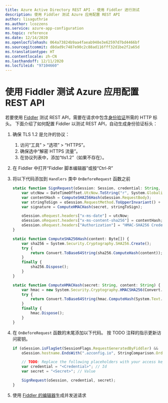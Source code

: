 ```yaml
---
title: Azure Active Directory REST API - 使用 Fiddler 进行测试
description: 使用 Fiddler 测试 Azure 应用配置 REST API
author: lisaguthrie
ms.author: lcozzens
ms.service: azure-app-configuration
ms.topic: reference
ms.date: 12/14/2020
ms.openlocfilehash: 064a73824b9aa4faeab948e3e62597d7bd4466bf
ms.sourcegitcommit: d8dad9c7487e90c2c88ad116fff32d1be2f2a65d
ms.translationtype: HT
ms.contentlocale: zh-CN
ms.lasthandoff: 12/11/2020
ms.locfileid: "97104660"
---
```

# <a name="test-the-azure-app-configuration-rest-api-using-fiddler"></a>使用 Fiddler 测试 Azure 应用配置 REST API

若要使用 [Fiddler](https://www.telerik.com/fiddler) 测试 REST API，需要在请求中包含[身份验证](./rest-api-authentication-hmac.md)所需的 HTTP 标头。 下面介绍了如何配置 Fiddler 以测试 REST API，自动生成身份验证标头：

1. 确保 TLS 1.2 是允许的协议：
    1. 访问“工具” > “选项” > “HTTPS”。
    1. 确保选中“解密 HTTPS 流量”。
    1. 在协议列表中，添加“tls1.2”（如果不存在）。
1. 在 Fiddler 中打开“Fiddler 脚本编辑器”或按“Ctrl-R”
1. 将以下代码添加到 `Handlers` 类中 `OnBeforeRequest` 函数之前

    ```js
    static function SignRequest(oSession: Session, credential: String, secret: String) {
        var utcNow = DateTimeOffset.UtcNow.ToString("r", System.Globalization.DateTimeFormatInfo.InvariantInfo);
        var contentHash = ComputeSHA256Hash(oSession.RequestBody);
        var stringToSign = oSession.RequestMethod.ToUpperInvariant() + "\n" + oSession.PathAndQuery + "\n" + utcNow +";" + oSession.hostname + ";" + contentHash;
        var signature = ComputeHMACHash(secret, stringToSign);

        oSession.oRequest.headers["x-ms-date"] = utcNow;
        oSession.oRequest.headers["x-ms-content-sha256"] = contentHash;
        oSession.oRequest.headers["Authorization"] = "HMAC-SHA256 Credential=" + credential + "&SignedHeaders=x-ms-date;host;x-ms-content-sha256&Signature=" + signature;
    }

    static function ComputeSHA256Hash(content: Byte[]) {
        var sha256 = System.Security.Cryptography.SHA256.Create();
        try {
            return Convert.ToBase64String(sha256.ComputeHash(content));
        }
        finally {
            sha256.Dispose();
        }
    }

    static function ComputeHMACHash(secret: String, content: String) {
        var hmac = new System.Security.Cryptography.HMACSHA256(Convert.FromBase64String(secret));
        try {
            return Convert.ToBase64String(hmac.ComputeHash(System.Text.Encoding.ASCII.GetBytes(content)));
        }
        finally {
            hmac.Dispose();
        }
    }
    ```

1. 在 `OnBeforeRequest` 函数的末尾添加以下代码。 按 TODO 注释的指示更新访问密钥。

    ```js
    if (oSession.isFlagSet(SessionFlags.RequestGeneratedByFiddler) &&
        oSession.hostname.EndsWith(".azconfig.io", StringComparison.OrdinalIgnoreCase)) {

        // TODO: Replace the following placeholders with your access key
        var credential = "<Credential>"; // Id
        var secret = "<Secret>"; // Value

        SignRequest(oSession, credential, secret);
    }
    ```
1. 使用 [Fiddler 的编辑器](https://docs.telerik.com/fiddler/Generate-Traffic/Tasks/CreateNewRequest)生成并发送请求
